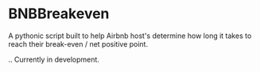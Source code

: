 # BNBBreakeven
A pythonic script built to help Airbnb host's determine how long it takes to reach their break-even / net positive point.

..
Currently in development.
